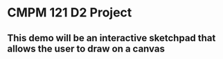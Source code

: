 # CMPM 121 D2 Project

## This demo will be an interactive sketchpad that allows the user to draw on a canvas
